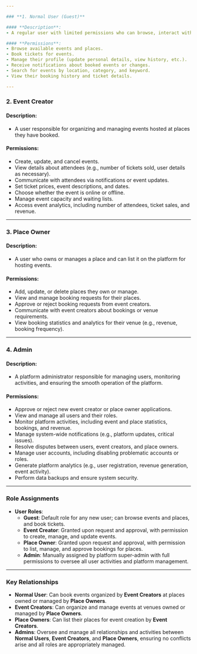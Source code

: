```yaml
---

### **1. Normal User (Guest)**

#### **Description**:
- A regular user with limited permissions who can browse, interact with, and book events without advanced management capabilities.

#### **Permissions**:
- Browse available events and places.
- Book tickets for events.
- Manage their profile (update personal details, view history, etc.).
- Receive notifications about booked events or changes.
- Search for events by location, category, and keyword.
- View their booking history and ticket details.

---
```


### **2. Event Creator**

#### **Description**:
- A user responsible for organizing and managing events hosted at places they have booked.

#### **Permissions**:
- Create, update, and cancel events.
- View details about attendees (e.g., number of tickets sold, user details as necessary).
- Communicate with attendees via notifications or event updates.
- Set ticket prices, event descriptions, and dates.
- Choose whether the event is online or offline.
- Manage event capacity and waiting lists.
- Access event analytics, including number of attendees, ticket sales, and revenue.

---

### **3. Place Owner**

#### **Description**:
- A user who owns or manages a place and can list it on the platform for hosting events.

#### **Permissions**:
- Add, update, or delete places they own or manage.
- View and manage booking requests for their places.
- Approve or reject booking requests from event creators.
- Communicate with event creators about bookings or venue requirements.
- View booking statistics and analytics for their venue (e.g., revenue, booking frequency).

---

### **4. Admin**

#### **Description**:
- A platform administrator responsible for managing users, monitoring activities, and ensuring the smooth operation of the platform.

#### **Permissions**:
- Approve or reject new event creator or place owner applications.
- View and manage all users and their roles.
- Monitor platform activities, including event and place statistics, bookings, and revenue.
- Manage system-wide notifications (e.g., platform updates, critical issues).
- Resolve disputes between users, event creators, and place owners.
- Manage user accounts, including disabling problematic accounts or roles.
- Generate platform analytics (e.g., user registration, revenue generation, event activity).
- Perform data backups and ensure system security.

---

### **Role Assignments**

- **User Roles**:
  - **Guest**: Default role for any new user; can browse events and places, and book tickets.
  - **Event Creator**: Granted upon request and approval, with permission to create, manage, and update events.
  - **Place Owner**: Granted upon request and approval, with permission to list, manage, and approve bookings for places.
  - **Admin**: Manually assigned by platform super-admin with full permissions to oversee all user activities and platform management.

---

### **Key Relationships**

- **Normal User**: Can book events organized by **Event Creators** at places owned or managed by **Place Owners**.
- **Event Creators**: Can organize and manage events at venues owned or managed by **Place Owners**.
- **Place Owners**: Can list their places for event creation by **Event Creators**.
- **Admins**: Oversee and manage all relationships and activities between **Normal Users**, **Event Creators**, and **Place Owners**, ensuring no conflicts arise and all roles are appropriately managed.
